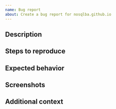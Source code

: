 ```yaml
---
name: Bug report
about: Create a bug report for nosqlba.github.io
---
```


## Description

<!-- A clear and concise description of what the bug is -->

## Steps to reproduce

<!--
1. Go to '...'
2. Click on '....'
3. Scroll down to '....'
4. See error
-->

## Expected behavior

<!-- A clear and concise description of what you expected to happen -->

## Screenshots

<!-- If applicable, add screenshots to help explain your problem  -->

## Additional context

<!-- Add any other context about the problem here -->
